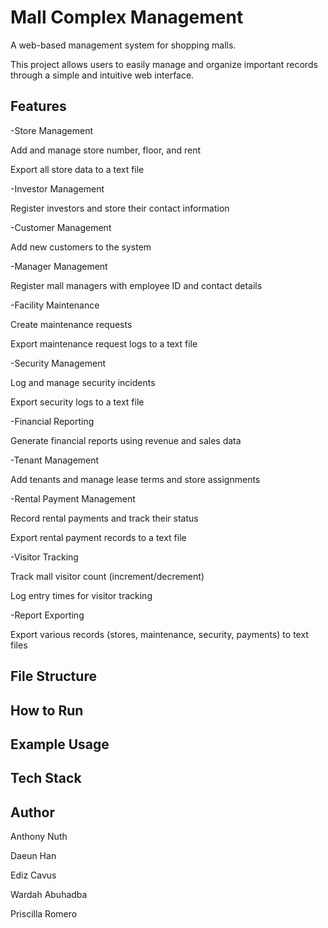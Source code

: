 # Mall Complex Management

A web-based management system for shopping malls.

This project allows users to easily manage and organize important records through a simple and intuitive web interface.

## Features

-Store Management

  Add and manage store number, floor, and rent

  Export all store data to a text file

-Investor Management

  Register investors and store their contact information

-Customer Management

  Add new customers to the system

-Manager Management

  Register mall managers with employee ID and contact details

-Facility Maintenance

  Create maintenance requests

  Export maintenance request logs to a text file

-Security Management

  Log and manage security incidents

  Export security logs to a text file

-Financial Reporting

  Generate financial reports using revenue and sales data

-Tenant Management

  Add tenants and manage lease terms and store assignments

-Rental Payment Management

  Record rental payments and track their status 

  Export rental payment records to a text file

-Visitor Tracking

  Track mall visitor count (increment/decrement)

  Log entry times for visitor tracking

-Report Exporting

  Export various records (stores, maintenance, security, payments) to text files






## File Structure


## How to Run


## Example Usage


## Tech Stack


## Author
Anthony Nuth

Daeun Han

Ediz Cavus

Wardah Abuhadba

Priscilla Romero
